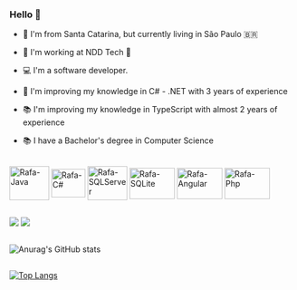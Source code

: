 ### Hello 👋

- 📌 I'm from Santa Catarina, but currently living in São Paulo 🇧🇷

- 🔭 I'm working at NDD Tech 🚀

- 💻 I'm a software developer.

- 🌱 I'm improving my knowledge in C# - .NET with 3 years of experience 

- 📚 I'm improving my knowledge in TypeScript with almost 2 years of experience

- 📚 I have a Bachelor's degree in Computer Science



</div>
<div style="display: inline_block"><br>
  <img align="center" alt="Rafa-Java" height="60" width="70" src="https://cdn.jsdelivr.net/gh/devicons/devicon/icons/java/java-original-wordmark.svg">
  <img align="center" alt="Rafa-C#" height="50" width="60" src="https://cdn.jsdelivr.net/gh/devicons/devicon/icons/csharp/csharp-plain.svg">
  <img align="center" alt="Rafa-SQLServer" height="60" width="70"src="https://cdn.jsdelivr.net/gh/devicons/devicon/icons/microsoftsqlserver/microsoftsqlserver-plain-wordmark.svg" />
  <img align="center" alt="Rafa-SQLite" height="55" width="80" src="https://upload.wikimedia.org/wikipedia/commons/3/38/SQLite370.svg">
  <img align="center" alt="Rafa-Angular" height="55" width="80" src="https://cdn.jsdelivr.net/gh/devicons/devicon/icons/angularjs/angularjs-original.svg" />
  <img align="center" alt="Rafa-Php" height="55" width="80" src="https://cdn.jsdelivr.net/gh/devicons/devicon/icons/php/php-original.svg" /
</div>

##
<a href="https://www.instagram.com/rafaelasantosrosa/" target="_blank"><img src="https://img.shields.io/badge/-Instagram-%23E4405F?style=for-the-badge&logo=instagram&logoColor=white" target="_blank"></a>    <a href="https://www.linkedin.com/in/rafaela-rosa-49a1ba1aa/" target="_blank"><img src="https://img.shields.io/badge/-LinkedIn-%230077B5?style=for-the-badge&logo=linkedin&logoColor=white" target="_blank"></a> 

##


![Anurag's GitHub stats](https://github-readme-stats.vercel.app/api?username=RafaelaSantosRosa&show_icons=true&theme=radical)

##
[![Top Langs](https://github-readme-stats.vercel.app/api/top-langs/?username=RafaelaSantosRosa&hide=javascript,html&theme=radical&layout=compact)](https://github.com/RafaelaSantosRosa/github-readme-stats)


